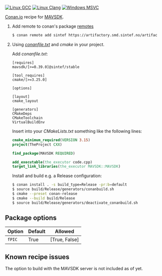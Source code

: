 [![Linux GCC](https://github.com/sintef-ocean/conan-mavsdk/workflows/Linux%20GCC/badge.svg)](https://github.com/sintef-ocean/conan-mavsdk/actions?query=workflow%3A"Linux+GCC")
[![Linux Clang](https://github.com/sintef-ocean/conan-mavsdk/workflows/Linux%20Clang/badge.svg)](https://github.com/sintef-ocean/conan-mavsdk/actions?query=workflow%3A"Linux+Clang")
[![Windows MSVC](https://github.com/sintef-ocean/conan-mavsdk/workflows/Windows%20MSVC/badge.svg)](https://github.com/sintef-ocean/conan-mavsdk/actions?query=workflow%3A"Windows+MSVC")


[Conan.io](https://conan.io) recipe for [MAVSDK](https://mavsdk.mavlink.io/main/en/index.html).

1. Add remote to conan's package [remotes](https://docs.conan.io/2/reference/commands/remote.html)

   ```bash
   $ conan remote add sintef https://artifactory.smd.sintef.no/artifactory/api/conan/conan-local
   ```

2. Using [*conanfile.txt*](https://docs.conan.io/2/reference/conanfile_txt.html) and *cmake* in your project.

   Add *conanfile.txt*:
   ```
   [requires]
   mavsdk/[>=0.39.0]@sintef/stable

   [tool_requires]
   cmake/[>=3.25.0]

   [options]

   [layout]
   cmake_layout

   [generators]
   CMakeDeps
   CMakeToolchain
   VirtualBuildEnv
   ```
   Insert into your *CMakeLists.txt* something like the following lines:
   ```cmake
   cmake_minimum_required(VERSION 3.15)
   project(TheProject CXX)

   find_package(MAVSDK REQUIRED)

   add_executable(the_executor code.cpp)
   target_link_libraries(the_executor MAVSDK::MAVSDK)
   ```
   Install and build e.g. a Release configuration:
   ```bash
   $ conan install . -s build_type=Release -pr:b=default
   $ source build/Release/generators/conanbuild.sh
   $ cmake --preset conan-release
   $ cmake --build build/Release
   $ source build/Release/generators/deactivate_conanbuild.sh
   ```

## Package options

Option | Default | Allowed
---|---|---
`fPIC`        | True  |     [True, False]

## Known recipe issues
The option to build with the MAVSDK server is not included as of yet.
